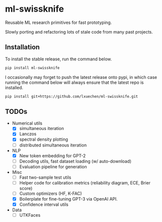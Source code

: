 # ml-swissknife

Reusable ML research primitives for fast prototyping. 

Slowly porting and refactoring lots of stale code from many past projects.

## Installation
To install the stable release, run the command below.
```bash
pip install ml-swissknife
```

I occasionally may forget to push the latest release onto pypi, in which case running the command below will always ensure that the latest repo is installed. 

```bash
pip install git+https://github.com/lxuechen/ml-swissknife.git
```

## TODOs
- Numerical utils
  - [x] simultaneous iteration
  - [x] Lanczos
  - [x] spectral density plotting
  - [ ] distributed simultaneous iteration
- NLP
  - [x] New token embedding for GPT-2
  - [ ] Decoding utils, fast dataset loading (w/ auto-download)
  - [ ] Evaluation pipeline for generation
- Misc
  - [ ] Fast two-sample test utils
  - [ ] Helper code for calibration metrics (reliability diagram, ECE, Brier score)
  - [ ] Custom optimizers (HF, K-FAC)
  - [x] Boilerplate for fine-tuning GPT-3 via OpenAI API.
  - [x] Confidence interval utils
- Data
  - [ ] UTKFaces

